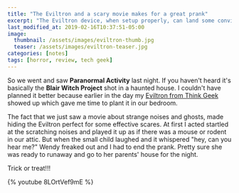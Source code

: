```yaml
---
title: "The Eviltron and a scary movie makes for a great prank"
excerpt: "The Eviltron device, when setup properly, can land some convincing scares."
last_modified_at: 2019-02-16T10:37:51-05:00
image: 
  thumbnail: /assets/images/eviltron-thumb.jpg
  teaser: /assets/images/eviltron-teaser.jpg
categories: [notes]
tags: [horror, review, tech geek]
---
```


So we went and saw **Paranormal Activity** last night. If you haven't heard it's basically the **Blair Witch Project** shot in a haunted house. I couldn't have planned it better because earlier in the day my [Eviltron from Think Geek](http://www.thinkgeek.com/gadgets/electronic/c427/) showed up which gave me time to plant it in our bedroom.

The fact that we just saw a movie about strange noises and ghosts, made hiding the Eviltron perfect for some effective scares. At first I acted startled at the scratching noises and played it up as if there was a mouse or rodent in our attic. But when the small child laughed and it whispered "hey, can you hear me?" Wendy freaked out and I had to end the prank. Pretty sure she was ready to runaway and go to her parents' house for the night.

Trick or treat!!!

{% youtube 8LOrtVef9mE %}
